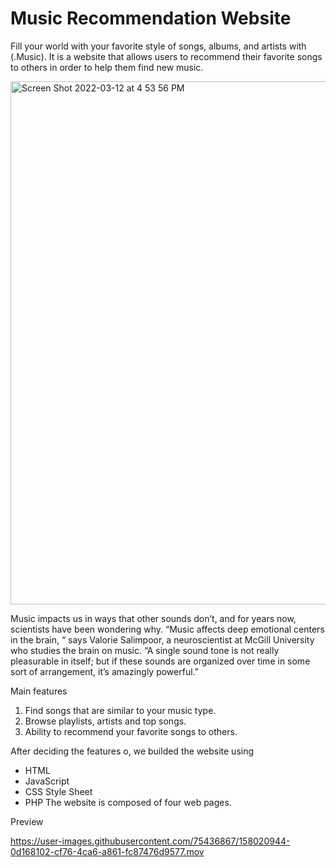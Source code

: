# Music Recommendation Website
Fill your world with your favorite style of songs, albums, and artists with (.Music). It is a website that allows users to recommend their favorite songs to others in order to help them find new music.

<img width="837" alt="Screen Shot 2022-03-12 at 4 53 56 PM" src="https://user-images.githubusercontent.com/75436867/158020802-dba288de-fdaa-43b4-84be-ec88a083df69.png">

Music impacts us in ways that other sounds don’t, and for years now, scientists have been
wondering why. “Music affects deep emotional centers in the brain, “ says Valorie Salimpoor, a
neuroscientist at McGill University who studies the brain on music. “A single sound tone is not
really pleasurable in itself; but if these sounds are organized over time in some sort of arrangement,
it’s amazingly powerful.”

Main features
1. Find songs that are similar to your music type.
2. Browse playlists, artists and top songs.
3. Ability to recommend your favorite songs to others.

After deciding the features o, we builded the website using 
  - HTML
  - JavaScript
  - CSS Style Sheet
  - PHP
The website is composed of four web pages. 


Preview


https://user-images.githubusercontent.com/75436867/158020944-0d168102-cf76-4ca6-a861-fc87476d9577.mov


